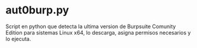 # aut0burp.py
Script en python que detecta la ultima version de Burpsuite Comunity Edition para sistemas Linux x64, lo descarga, asigna permisos necesarios y lo ejecuta.
